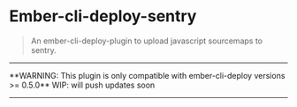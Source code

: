 # Ember-cli-deploy-sentry

> An ember-cli-deploy-plugin to upload javascript sourcemaps to sentry.

<hr/>
**WARNING: This plugin is only compatible with ember-cli-deploy versions >= 0.5.0**
WIP: will push updates soon
<hr/>


